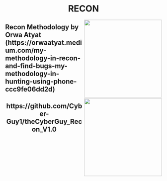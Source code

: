 <h1 align="center">RECON</h1>

<a href="https://twitter.com/GodfatherOrwa"><img align="right" width="250" height="250px" align="left" src="https://profiles.bugcrowdusercontent.com/avatars/daf2cd702f488805e6b3afb80904a463/normal_BDE815EF-FD87-4209-9A1C-AD3129560DA9.jpeg"/></a>

<h2>Recon Methodology by  Orwa Atyat (https://orwaatyat.medium.com/my-methodology-in-recon-and-find-bugs-my-methodology-in-hunting-using-phone-ccc9fe06dd2d)</h2>

<a href="https://twitter.com/theCyberGuy0"><img align="right" width="250" height="250px" align="left" src="https://user-images.githubusercontent.com/79082257/144823196-cea491f9-2580-403f-b669-8f4d3299428f.jpg"/></a>

<h2 align="center">https://github.com/Cyber-Guy1/theCyberGuy_Recon_V1.0</h2>
